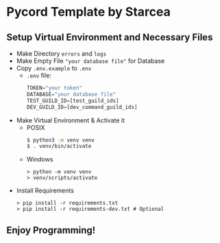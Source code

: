 # Pycord Template by Starcea
## Setup Virtual Environment and Necessary Files
- Make Directory `errors` and `logs`
- Make Empty File `"your database file"` for Database
- Copy `.env.example` to `.env`
    - `.env` file:
        ```py
        TOKEN="your token"
        DATABASE="your database file"
        TEST_GUILD_ID=[test_guild_ids]
        DEV_GUILD_ID=[dev_command_guild_ids]
        ```
- Make Virtual Environment & Activate it
    - POSIX
        ```bash
        $ python3 -m venv venv
        $ . venv/bin/activate
        ```
    - Windows
        ```pwsh
        > python -m venv venv
        > venv/scripts/activate
        ```
- Install Requirements
    ```pwsh
    > pip install -r requirements.txt
    > pip install -r requirements-dev.txt # Optional
    ```
## Enjoy Programming!